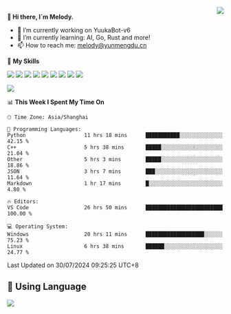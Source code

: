 <a href="#">
  <img align="right" src="https://github-readme-stats.vercel.app/api?username=melodyyuuka&count_private=true&show_icons=true" />
</a>

**👋 Hi there, I`m Melody.**

- 🔭 I’m currently working on YuukaBot-v6
- 🌱 I’m currently learning: AI, Go, Rust and more!
- 📫 How to reach me: melody@yunmengdu.cn

🌟 **My Skills** 

![](https://img.shields.io/badge/-Python-3e74a2?style=flat-square&logo=Python&logoColor=fff)
![](https://img.shields.io/badge/-Java-007396?style=flat-square&logo=OpenJDK&logoColor=fff)
![](https://img.shields.io/badge/-Node.js-339933?style=flat-square&logo=Node.js&logoColor=fff)
![](https://img.shields.io/badge/-Git-f05032?style=flat-square&logo=git&logoColor=fff)
![](https://img.shields.io/badge/-PostgreSQL-4169e1?style=flat-square&logo=PostgreSQL&logoColor=fff)
![](https://img.shields.io/badge/-Rust-000000?style=flat-square&logo=rust&logoColor=fff)
![](https://img.shields.io/badge/-VSCode-007acc?style=flat-square&logo=Visual-Studio-Code&logoColor=fff)
![](https://img.shields.io/badge/-FastAPI-009688?style=flat-square&logo=FastAPI&logoColor=fff)
![](https://img.shields.io/badge/-Linux-000000?style=flat-square&logo=Linux&logoColor=fff)


![](https://wakatime.com/badge/user/fa6dc0e2-47c5-4d2d-ae45-69fec6f2122c.svg)

<!--START_SECTION:waka-->
📊 **This Week I Spent My Time On** 

```text
🕑︎ Time Zone: Asia/Shanghai

💬 Programming Languages: 
Python                   11 hrs 18 mins      ███████████░░░░░░░░░░░░░░   42.15 % 
C++                      5 hrs 38 mins       █████░░░░░░░░░░░░░░░░░░░░   21.04 % 
Other                    5 hrs 3 mins        █████░░░░░░░░░░░░░░░░░░░░   18.86 % 
JSON                     3 hrs 7 mins        ███░░░░░░░░░░░░░░░░░░░░░░   11.64 % 
Markdown                 1 hr 17 mins        █░░░░░░░░░░░░░░░░░░░░░░░░    4.80 % 

🔥 Editors: 
VS Code                  26 hrs 50 mins      █████████████████████████   100.00 % 

💻 Operating System: 
Windows                  20 hrs 11 mins      ███████████████████░░░░░░   75.23 % 
Linux                    6 hrs 38 mins       ██████░░░░░░░░░░░░░░░░░░░   24.77 % 
```


 Last Updated on 30/07/2024 09:25:25 UTC+8
<!--END_SECTION:waka-->

## 🥰 **Using Language**

![](https://github-readme-stats.vercel.app/api/wakatime?username=MelodyYuyuko&layout=compact&hide_border=true)
